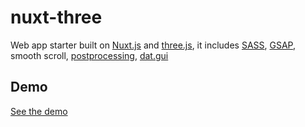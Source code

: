 # nuxt-three
Web app starter built on [Nuxt.js](https://nuxtjs.org/) and [three.js](https://threejs.org/), it includes [SASS](https://sass-lang.com/), [GSAP](https://greensock.com/gsap/), smooth scroll, [postprocessing](https://github.com/vanruesc/postprocessing), [dat.gui](https://github.com/dataarts/dat.gui)


## Demo
[See the demo](https://nuxt-three.netlify.app/)
